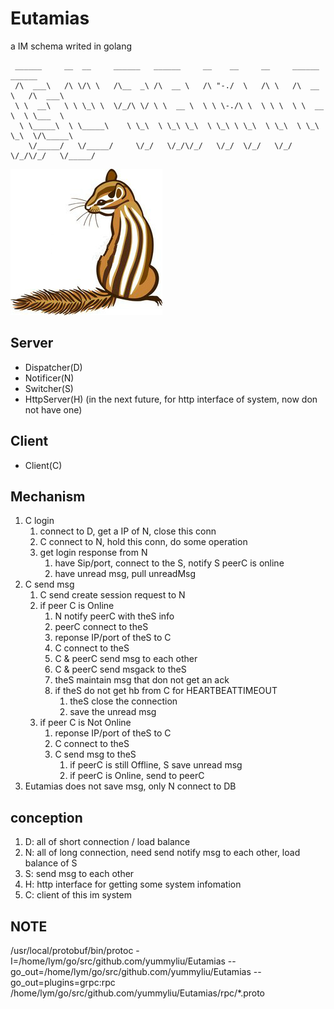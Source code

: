 # Eutamias
a IM schema writed in golang

```
 ______     __  __     ______   ______     __    __     __     ______     ______
 /\  ___\   /\ \/\ \   /\__  _\ /\  __ \   /\ "-./  \   /\ \   /\  __ \   /\  ___\ 
 \ \  __\   \ \ \_\ \  \/_/\ \/ \ \  __ \  \ \ \-./\ \  \ \ \  \ \  __ \  \ \___  \ 
  \ \_____\  \ \_____\    \ \_\  \ \_\ \_\  \ \_\ \ \_\  \ \_\  \ \_\ \_\  \/\_____\ 
    \/_____/   \/_____/     \/_/   \/_/\/_/   \/_/  \/_/   \/_/   \/_/\/_/   \/_____/
```
![logo](/doc/logo/eutamias_logo.jpg)

## Server
+ Dispatcher(D)
+ Notificer(N)
+ Switcher(S)
+ HttpServer(H) (in the next future, for http interface of system, now don not have one)

## Client
+ Client(C)

## Mechanism

1. C login
    1. connect to D, get a IP of N, close this conn
    2. C connect to N, hold this conn, do some operation
    3. get login response from N
        1. have Sip/port, connect to the S, notify S peerC is online
        2. have unread msg, pull unreadMsg
2. C send msg
    1. C send create session request to N
    2. if peer C is Online
        1. N notify peerC with theS info
        2. peerC connect to theS
        3. reponse IP/port of theS to C
        4. C connect to theS
        5. C & peerC send msg to each other
        6. C & peerC send msgack to theS
        7. theS maintain msg that don not get an ack
        8. if theS do not get hb from C for HEARTBEATTIMEOUT
            1. theS close the connection
            2. save the unread msg
    3. if peer C is Not Online
        1. reponse IP/port of theS to C
        2. C connect to theS
        3. C send msg to theS
            1. if peerC is still Offline, S save unread msg
            2. if peerC is Online, send to peerC
3. Eutamias does not save msg, only N connect to DB
## conception

1. D: all of short connection / load balance
2. N: all of long connection, need send notify msg to each other, load balance of S
3. S: send msg to each other
4. H: http interface for getting some system infomation
5. C: client of this im system

## NOTE
/usr/local/protobuf/bin/protoc -I=/home/lym/go/src/github.com/yummyliu/Eutamias --go_out=/home/lym/go/src/github.com/yummyliu/Eutamias --go_out=plugins=grpc:rpc /home/lym/go/src/github.com/yummyliu/Eutamias/rpc/*.proto
